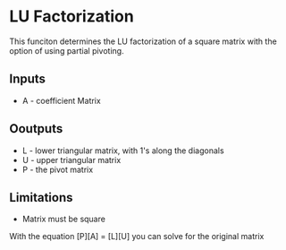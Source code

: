 # LU Factorization #
This funciton determines the LU factorization of a square matrix with the option of using partial pivoting.
## Inputs ##
* A - coefficient Matrix
## Ooutputs ##
* L - lower triangular matrix, with 1's along the diagonals
* U - upper triangular matrix
* P - the pivot matrix
## Limitations ##
* Matrix must be square

With the equation [P][A] = [L][U] you can solve for the original matrix
